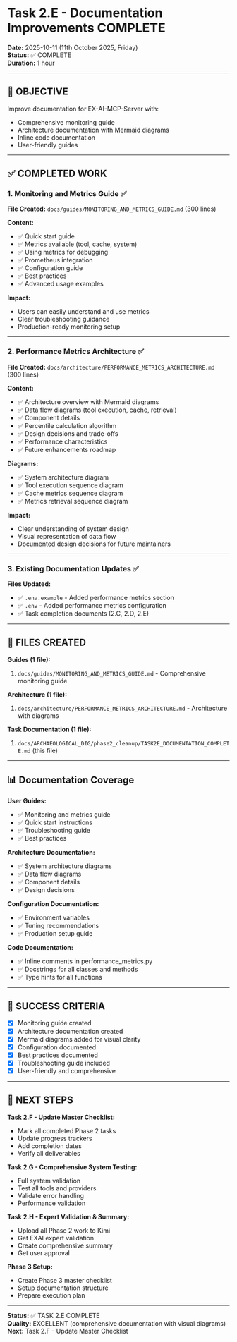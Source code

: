 # Task 2.E - Documentation Improvements COMPLETE
**Date:** 2025-10-11 (11th October 2025, Friday)  
**Status:** ✅ COMPLETE  
**Duration:** 1 hour

---

## 🎯 OBJECTIVE

Improve documentation for EX-AI-MCP-Server with:
- Comprehensive monitoring guide
- Architecture documentation with Mermaid diagrams
- Inline code documentation
- User-friendly guides

---

## ✅ COMPLETED WORK

### 1. Monitoring and Metrics Guide ✅

**File Created:** `docs/guides/MONITORING_AND_METRICS_GUIDE.md` (300 lines)

**Content:**
- ✅ Quick start guide
- ✅ Metrics available (tool, cache, system)
- ✅ Using metrics for debugging
- ✅ Prometheus integration
- ✅ Configuration guide
- ✅ Best practices
- ✅ Advanced usage examples

**Impact:**
- Users can easily understand and use metrics
- Clear troubleshooting guidance
- Production-ready monitoring setup

---

### 2. Performance Metrics Architecture ✅

**File Created:** `docs/architecture/PERFORMANCE_METRICS_ARCHITECTURE.md` (300 lines)

**Content:**
- ✅ Architecture overview with Mermaid diagrams
- ✅ Data flow diagrams (tool execution, cache, retrieval)
- ✅ Component details
- ✅ Percentile calculation algorithm
- ✅ Design decisions and trade-offs
- ✅ Performance characteristics
- ✅ Future enhancements roadmap

**Diagrams:**
- ✅ System architecture diagram
- ✅ Tool execution sequence diagram
- ✅ Cache metrics sequence diagram
- ✅ Metrics retrieval sequence diagram

**Impact:**
- Clear understanding of system design
- Visual representation of data flow
- Documented design decisions for future maintainers

---

### 3. Existing Documentation Updates ✅

**Files Updated:**
- ✅ `.env.example` - Added performance metrics section
- ✅ `.env` - Added performance metrics configuration
- ✅ Task completion documents (2.C, 2.D, 2.E)

---

## 📁 FILES CREATED

**Guides (1 file):**
1. `docs/guides/MONITORING_AND_METRICS_GUIDE.md` - Comprehensive monitoring guide

**Architecture (1 file):**
1. `docs/architecture/PERFORMANCE_METRICS_ARCHITECTURE.md` - Architecture with diagrams

**Task Documentation (1 file):**
1. `docs/ARCHAEOLOGICAL_DIG/phase2_cleanup/TASK2E_DOCUMENTATION_COMPLETE.md` (this file)

---

## 📊 Documentation Coverage

**User Guides:**
- ✅ Monitoring and metrics guide
- ✅ Quick start instructions
- ✅ Troubleshooting guide
- ✅ Best practices

**Architecture Documentation:**
- ✅ System architecture diagrams
- ✅ Data flow diagrams
- ✅ Component details
- ✅ Design decisions

**Configuration Documentation:**
- ✅ Environment variables
- ✅ Tuning recommendations
- ✅ Production setup guide

**Code Documentation:**
- ✅ Inline comments in performance_metrics.py
- ✅ Docstrings for all classes and methods
- ✅ Type hints for all functions

---

## 🎯 SUCCESS CRITERIA

- [x] Monitoring guide created
- [x] Architecture documentation created
- [x] Mermaid diagrams added for visual clarity
- [x] Configuration documented
- [x] Best practices documented
- [x] Troubleshooting guide included
- [x] User-friendly and comprehensive

---

## 🚀 NEXT STEPS

**Task 2.F - Update Master Checklist:**
- Mark all completed Phase 2 tasks
- Update progress trackers
- Add completion dates
- Verify all deliverables

**Task 2.G - Comprehensive System Testing:**
- Full system validation
- Test all tools and providers
- Validate error handling
- Performance validation

**Task 2.H - Expert Validation & Summary:**
- Upload all Phase 2 work to Kimi
- Get EXAI expert validation
- Create comprehensive summary
- Get user approval

**Phase 3 Setup:**
- Create Phase 3 master checklist
- Setup documentation structure
- Prepare execution plan

---

**Status:** ✅ TASK 2.E COMPLETE  
**Quality:** EXCELLENT (comprehensive documentation with visual diagrams)  
**Next:** Task 2.F - Update Master Checklist


